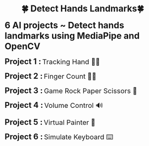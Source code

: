 <H1 style="text-align:center;">🍀 Detect Hands Landmarks🍀</H3>
<b style="font-size :28px;">
6 AI projects ~ Detect hands landmarks using MediaPipe and OpenCV
</b>
</br></br>
<b style="font-size :25px;">Project 1 :</b>
<span style="font-size :22px;">Tracking Hand 🖐🏻</span>
</br></br>
<b style="font-size :25px;">Project 2 :</b>
<span style="font-size :22px;">Finger Count 🖖🏻</span>
</br></br>
<b style="font-size :25px;">Project 3 :</b>
<span style="font-size :22px;">Game Rock Paper Scissors 🚀</span>
</br></br>
<b style="font-size :25px;">Project 4 :</b>
<span style="font-size :22px;">Volume Control 🔊</span>
</br></br>
<b style="font-size :25px;">Project 5 :</b>
<span style="font-size :22px;">Virtual Painter 🎉</span>
</br></br>
<b style="font-size :25px;">Project 6 :</b>
<span style="font-size :22px;">Simulate Keyboard ⌨️</span>
</br></br>